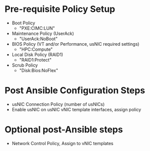 # Pre-requisite Policy Setup
- Boot Policy
  - "PXE:CIMC:LUN"
- Maintenance Policy (UserAck)
  - "UserAck:NoBoot"
- BIOS Policy (VT and/or Performance, usNIC required settings)
  - "HPC:Compute"
- Local Disk Policy (RAID1)
  - "RAID1:Protect"
- Scrub Policy
  - "Disk:Bios:NoFlex"

# Post Ansible Configuration Steps
- usNIC Connection Policy (number of usNICs)
- Enable usNIC on usNIC vNIC template interfaces, assign policy

# Optional post-Ansible steps
- Network Control Policy, Assign to vNIC templates
